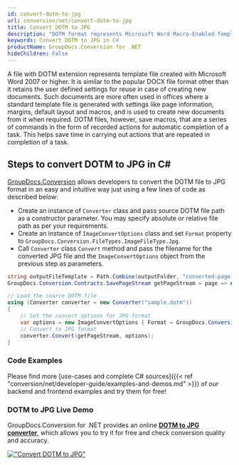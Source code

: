 ```yaml
---
id: convert-dotm-to-jpg
url: conversion/net/convert-dotm-to-jpg
title: Convert DOTM to JPG
description: "DOTM format represents Microsoft Word Macro-Enabled Template with .dotm extension. Learn how to convert DOTM to JPG file programmatically in C# language using GroupDocs.Conversion for .NET library."
keywords: Convert DOTM to JPG in C#
productName: GroupDocs.Conversion for .NET
hideChildren: False
---
```


A file with DOTM extension represents template file created with Microsoft Word 2007 or higher. It is similar to the popular DOCX file format other than it retains the user defined settings for reuse in case of creating new documents. Such documents are more often used in offices where a standard template file is generated with settings like page information, margins, default layout and macros, and is used to create new documents from it when required. DOTM files, however, save macros, that are a series of commands in the form of recorded actions for automatic completion of a task. This helps save time in carrying out actions that are repeated in completion of a task.

## Steps to convert DOTM to JPG in C#

[GroupDocs.Conversion](https://products.groupdocs.com/conversion/net) allows developers to convert the DOTM file to JPG format in an easy and intuitive way just using a few lines of code as described below:

* Create an instance of `Converter` class and pass source DOTM file path as a constructor parameter. You may specify absolute or relative file path as per your requirements. 
* Create an instance of `ImageConvertOptions` class and set `Format` property to `GroupDocs.Conversion.FileTypes.ImageFileType.Jpg`.
* Call `Converter` class `Convert` method and pass the filename for the converted JPG file and the `ImageConvertOptions` object from the previous step as parameters.

```csharp
string outputFileTemplate = Path.Combine(outputFolder, "converted-page-{0}.jpg");
GroupDocs.Conversion.Contracts.SavePageStream getPageStream = page => new FileStream(string.Format(outputFileTemplate, page), FileMode.Create);

// Load the source DOTM file
using (Converter converter = new Converter("sample.dotm"))
{
    // Set the convert options for JPG format
    var options = new ImageConvertOptions { Format = GroupDocs.Conversion.FileTypes.ImageFileType.Jpg };   
    // Convert to JPG format
    converter.Convert(getPageStream, options);
}
```

### Code Examples

Please find more [use-cases and complete C# sources]({{< ref "conversion/net/developer-guide/examples-and-demos.md" >}}) of our backend and frontend examples and try them for free!

### DOTM to JPG Live Demo

GroupDocs.Conversion for .NET provides an online [**DOTM to JPG converter**](https://products.groupdocs.app/conversion/dotm-to-jpg), which allows you to try it for free and check conversion quality and accuracy.

[!["Convert DOTM to JPG"](conversion/net/images/convert-to-jpg/convert-dotm-to-jpg.png)](https://products.groupdocs.app/conversion/dotm-to-jpg)